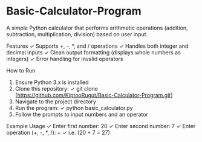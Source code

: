 # Basic-Calculator-Program
A simple Python calculator that performs arithmetic operations (addition, subtraction, multiplication, division) based on user input.

Features
✓ Supports +, -, *, and / operations
✓ Handles both integer and decimal inputs
✓ Clean output formatting (displays whole numbers as integers)
✓ Error handling for invalid operators


How to Run
1. Ensure Python 3.x is installed
2. Clone this repository:
✓ git clone [https://github.com/KiptooRugut/Basic-Calculator-Program.git]
3. Navigate to the project directory
4. Run the program:
✓ python basic_calculator.py
5. Follow the prompts to input numbers and an operator


Example Usage
✓ Enter first number: 20
✓ Enter second number: 7
✓ Enter operation (+, -, *, /): +
✓ i.e. (20 + 7 = 27)
